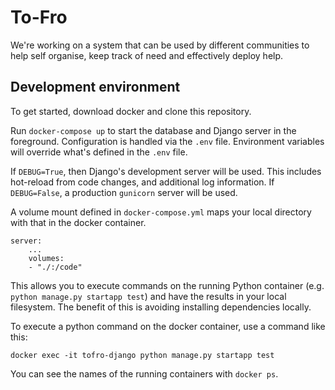 # To-Fro

We're working on a system that can be used by different communities to help self organise, keep track of need and effectively deploy help.

## Development environment

To get started, download docker and clone this repository.

Run `docker-compose up` to start the database and Django server in the foreground. Configuration is handled via the `.env` file. Environment variables will override what's defined in the `.env` file.

If `DEBUG=True`, then Django's development server will be used. This includes hot-reload from code changes, and additional log information. If `DEBUG=False`, a production `gunicorn` server will be used.

A volume mount defined in `docker-compose.yml` maps your local directory with that in the docker container.

    server:
        ...
        volumes:
        - "./:/code"

This allows you to execute commands on the running Python container (e.g. `python manage.py startapp test`) and have the results in your local filesystem. The benefit of this is avoiding installing dependencies locally.

To execute a python command on the docker container, use a command like this:

    docker exec -it tofro-django python manage.py startapp test

You can see the names of the running containers with `docker ps`.
